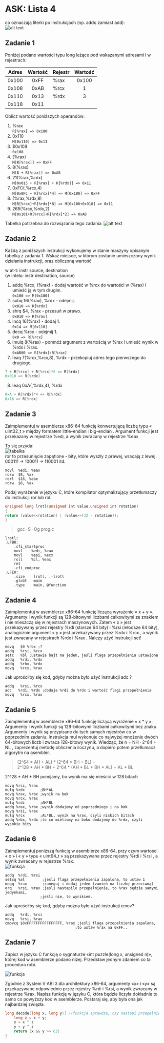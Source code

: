 # ASK: Lista 4

co oznaczają literki po instrukcjach (np. addq zamiast add):  
![alt text](suffixy.png "www3.nd.edu/~dthain/")

## Zadanie 1
Poniżej podano wartości typu long leżące pod wskazanymi adresami i w rejestrach:

| Adres | Wartość | Rejestr | Wartość |
| ----- | :-----: | ------- | :-----: |
| 0x100 | 0xFF    | %rax    | 0x100   |
| 0x108 | 0xAB    | %rcx    | 1       |
| 0x110 | 0x13    | %rdx    | 3       |
| 0x118 | 0x11    |


Oblicz wartość poniższych operandów:

1. %rax  
 `R[%rax] => 0x100`
2. 0x110  
 `M[0x110] => 0x13`
3. $0x108  
 `0x108`
4. (%rax)  
 `M[R[%rax]] => 0xFF`
5. 8(%rax)  
 `M[8 + R[%rax]] => 0xAB`
6. 21(%rax,%rdx)  
 `M[0x015 + R[%rax] + R[%rdx]] => 0x11`
7. 0xFC(,%rcx,4)  
 `M[0x0FC + R[%rcx]*4] => M[0x100] => 0xFF`
8. (%rax,%rdx,8)  
 `M[R[%rax]+R[%rdx]*8] => M[0x100+0x018] => 0x11`
9. 265(%rcx,%rdx,2)  
 `M[0x101+R[%rcx]+R[%rdx]*2] => 0xAB`  

Tabelka potrzebna do rozwiązania tego zadania:
![alt text](tab1.png "Computer Systems: Programmer perspective")

## Zadanie 2
Każdą z poniższych instrukcji wykonujemy w stanie maszyny opisanym tabelką z zadania 1.
Wskaż miejsce, w którym zostanie umieszczony wynik działania instrukcji, oraz obliczoną wartość

w at-t: instr source, destination  
(w intelu: instr destination, source)  

1. addq %rcx, (%rax) - dodaj wartość w %rcx do wartości w (%rax) i umieść ją w tym drugim.  
 `0x100 => M[0x100]`
2. subq 16(%rax), %rdx - odejmij.  
 `0x010 => R[%rdx]`
3. shrq $4, %rax - przesuń w prawo.  
 `0x010 => R[%rax]`
4. incq 16(%rax) - dodaj 1.  
 `0x14 => M[0x110]`
5. decq %rcx - odejmij 1.  
 `0x0 => R[%rcx]`
6. imulq 8(%rax) - pomnóż argument z wartością w %rax i umieść wynik w %rdx i %rax.  
 `0xAB00 => R[%rdx]:R[%rax]`
7. leaq 7(%rcx,%rcx,8), %rdx - przekopiuj adres tego pierwszego do drugiego.

 ```C
 7 + R[%rcx] + R[%rcx]*8 => R[%rdx]
 0x010 => R[%rdx]
 ```

8. leaq 0xA(,%rdx,4), %rdx  

 ```C
 0xA + R[%rdx]*4 => R[%rdx]
 0x16 => R[%rdx]
 ```

## Zadanie 3
Zaimplementuj w asemblerze x86-64 funkcję konwertującą liczbę typu « uint32_t » między formatem little-endian i big-endian . Argument funkcji jest przekazany w rejestrze %edi, a wynik zwracany w rejestrze %eax

To się przyda:  
![tabelka](rax.png "www3.nd.edu/~dthain/")  
ror to przesunięcie zapętlone - bity, które wyszły z prawej, wracają z lewej.  
000111 -> 100011 -> 110001 itd.

```assembly
movl  %edi, %eax
rorw  $8, %ax
rorl  $16, %eax
rorw  $8, %ax
```

Podaj wyrażenie w języku C, które kompilator optymalizujący przetłumaczy do instrukcji ror lub rol.

```C
unsigned long lrotl(unsigned int value,unsigned int rotation)
{
return (value<<rotation) | (value>>(32 - rotation));
}
```

>gcc -S -Og prog.c

```assembly
lrotl:
.LFB0:
    .cfi_startproc
    movl    %edi, %eax
    movl    %esi, %ecx
    roll    %cl, %eax
    ret
    .cfi_endproc
.LFE0:
    .size    lrotl, .-lrotl
    .globl   main
    .type    main, @function
```

## Zadanie 4

Zaimplementuj w asemblerze x86-64 funkcję liczącą wyrażenie « x + y ». Argumenty i wynik funkcji są 128-bitowymi liczbami całkowitymi ze znakiem i nie mieszczą się w rejestrach maszynowych. Zatem « x » jest przekazywany przez rejestry %rdi (starsze 64 bity) i %rsi (młodsze 64 bity), analogicznie argument « y » jest przekazywany przez %rdx i %rcx , a wynik jest zwracany w rejestrach %rdx i %rax . Należy użyć instrukcji set!

```assembly
movq   $0 %rbx ;?
addq   %rsi, %rcx
setc   %bl ;ustawia bajt na jeden, jeśli flaga przepełnienia ustawiona
addq   %rdi, %rdx
addq   %rbx, %rdx
movq   %rcx, %rax
```

Jak uprościłby się kod, gdyby można było użyć instrukcji adc ?

```assembly
addq   %rsi, %rcx
adc   %rdi, %rdx ;dodaje %rdi do %rdx i wartość flagi przepełnienia
movq   %rcx, %rax
```

## Zadanie 5

Zaimplementuj w asemblerze x86-64 funkcję liczącą wyrażenie « x * y ». Argumenty i wynik funkcji są 128-bitowymi liczbami całkowitymi bez znaku. Argumenty i wynik są przypisane do tych samych rejestrów co w poprzednim zadaniu. Instrukcja mul wykonuje co najwyżej mnożenie dwóch 64-bitowych liczb i zwraca 128-bitowy wynik. Wiedząc, że n = NH · 2^64 + NL , zaprezentuj metodę obliczenia iloczynu, a dopiero potem przetłumacz algorytm na asembler.


>(2^64 * AH + AL) * (2^64 * BH + BL) =  
>2^128 * AH * BH + 2^64 * (AH * BL + BH * AL) + AL * BL

2^128 * AH * BH pomijamy, bo wynik ma się mieścić w 128 bitach

```assembly
movq %rsi, %rax
mulq %rdx       ;BH*AL
movq %rax, %rbx ;wynik na bok
movq %rcx, %rax
mulq %rdi       ;AH*BL
addq %rax, %rbx ;wynik dodajemy od poprzedniego i na bok
movq %rsi, %rax
mulq %rcx       ;AL*BL, wynik na %rax, czyli niskich bitach
addq %rbx, %rdx ;to co mielismy na boku dodajemy do %rdx, czyli wysokie bity
```

## Zadanie 6

Zaimplementuj poniższą funkcję w asemblerze x86-64, przy czym wartości « x » i « y » typu « uint64_t » są przekazywane przez rejestry %rdi i %rsi , a wynik zwracany w rejestrze %rax.   
![funkcja](zad6.png "cahir")

```assembly
addq  %rdi, %rsi
setcq %al        ;jesli flaga przepełnienia zapalona, to ustaw 1
negq  %rax       ;zaneguj i dodaj jeden (zamień na liczbę przeciwną)
orq   %rsi, %rax ;jesli nastapilo przepelnienie, to %rax będzie samymi jedynkami,
                ;jeśli nie, to wynikiem.
```

Jak uprościłby się kod, gdyby można było użyć instrukcji cmov?

```assembly
addq   %rdi, %rsi
movq   %rsi, %rax
cmovcq $0xFFFFFFFFFFFFFFFF, %rax ;jeśli flaga przepełnienia zapalona,
                                ;to ustaw %rax na 0xFF..
```

## Zadanie 7

Zapisz w języku C funkcję o sygnaturze «int puzzle(long x, unsigned n)», której kod w asemblerze podano niżej. Przedstaw jednym zdaniem co ta procedura robi.

![funkcja](zad7.png "cahir")

Zgodnie z System V ABI 3 dla architektury x86-64, argumenty «x» i «y» są przekazywane odpowiednio przez rejestry %rdi i %rsi, a wynik zwracany w rejestrze %rax. Napisz funkcję w języku C, która będzie liczyła
dokładnie to samo co powyższy kod w asemblerze. Postaraj się, aby była ona jak najbardziej zwięzła.

```C
long decode(long x, long y){ //funkcja sprawdza, czy nastąpi przepełnienie dodawania
    long z = x + y;
    x = x ^ z
    y = y ^ z
    return (x && y >> 63)
}
```
